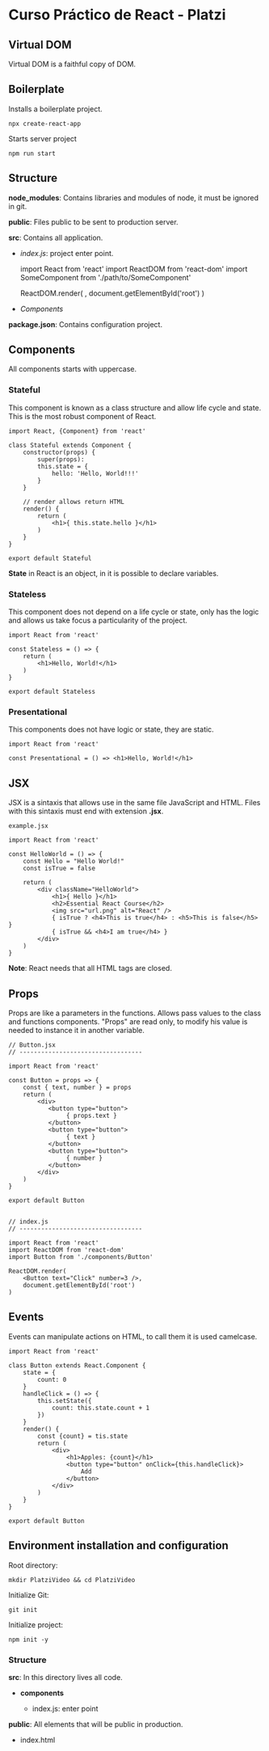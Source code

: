 # Curso Práctico de React - Platzi

## Virtual DOM

Virtual DOM is a faithful copy of DOM.


## Boilerplate
    
Installs a boilerplate project.
    
    npx create-react-app

Starts server project

    npm run start

## Structure

__node_modules__: Contains libraries and modules of node, it must 
be ignored in git.

__public__: Files public to be sent to production server.

__src__: Contains all application.
 - _index.js_: project enter point.
    
    import React from 'react'
    import ReactDOM from 'react-dom'
    import SomeComponent from './path/to/SomeComponent'

    ReactDOM.render(
        <SomeComponent />,
        document.getElementById('root')
    )

 - _Components_    

__package.json__: Contains configuration project.

## Components

All components starts with uppercase.

### Stateful 

This component is known as a class structure and 
allow life cycle and state. This is the most
robust component of React.

    import React, {Component} from 'react'

    class Stateful extends Component {
        constructor(props) {
            super(props):
            this.state = {
                hello: 'Hello, World!!!'
            }
        }

        // render allows return HTML
        render() {
            return (
                <h1>{ this.state.hello }</h1>
            )
        }
    }
    
    export default Stateful

__State__ in React is an object, in it is possible to declare variables. 

### Stateless

This component does not depend on a life cycle or state,
only has the logic and allows us take focus a particularity
of the project.

    import React from 'react'

    const Stateless = () => {
        return (
            <h1>Hello, World!</h1>
        )
    }
    
    export default Stateless

### Presentational

This components does not have logic or state,
they are static.
    
    import React from 'react'

    const Presentational = () => <h1>Hello, World!</h1>


## JSX

JSX is a sintaxis that allows use in the same file
JavaScript and HTML. Files with this sintaxis must
end with extension __.jsx__.

    example.jsx

    import React from 'react'

    const HelloWorld = () => {
        const Hello = "Hello World!"
        const isTrue = false
        
        return (
            <div className="HelloWorld">
                <h1>{ Hello }</h1>
                <h2>Essential React Course</h2>
                <img src="url.png" alt="React" />
                { isTrue ? <h4>This is true</h4> : <h5>This is false</h5> }
                { isTrue && <h4>I am true</h4> }
            </div>
        )
    }

__Note__: React needs that all HTML tags are closed.  

## Props

Props are like a parameters in the functions. Allows pass values
to the class and functions components. "Props" are read only, 
to modify his value is needed to instance it in another variable.

    // Button.jsx
    // ----------------------------------

    import React from 'react'

    const Button = props => {
        const { text, number } = props
        return (
            <div>
               <button type="button">
                    { props.text }
               </button> 
               <button type="button">
                    { text }
               </button> 
               <button type="button">
                    { number }
               </button> 
            </div>
        )
    }
    
    export default Button


    // index.js
    // ----------------------------------

    import React from 'react'
    import ReactDOM from 'react-dom'
    import Button from './components/Button'

    ReactDOM.render(
        <Button text="Click" number=3 />,
        document.getElementById('root')
    )

## Events
    
Events can manipulate actions on HTML, to call them it is used camelcase.

    import React from 'react'

    class Button extends React.Component {
        state = {
            count: 0
        }
        handleClick = () => {
            this.setState({
                count: this.state.count + 1
            })
        }
        render() {
            const {count} = tis.state
            return (
                <div>
                    <h1>Apples: {count}</h1>
                    <button type="button" onClick={this.handleClick}>
                        Add
                    </button>
                </div>
            )
        }
    }
    
    export default Button

## Environment installation and configuration

Root directory:

    mkdir PlatziVideo && cd PlatziVideo

Initialize Git:

    git init

Initialize project:

    npm init -y

### Structure

__src__: In this directory lives all code.
    
  - __components__
    
    - index.js: enter point

__public__: All elements that will be public in production.

  - index.html
